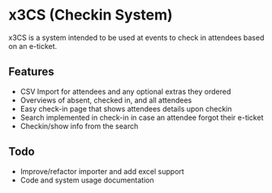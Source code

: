 # x3CS (Checkin System)

x3CS is a system intended to be used at events to check in attendees based
on an e-ticket.

## Features

* CSV Import for attendees and any optional extras they ordered
* Overviews of absent, checked in, and all attendees
* Easy check-in page that shows attendees details upon checkin
* Search implemented in check-in in case an attendee forgot their e-ticket
* Checkin/show info from the search

## Todo

* Improve/refactor importer and add excel support
* Code and system usage documentation
